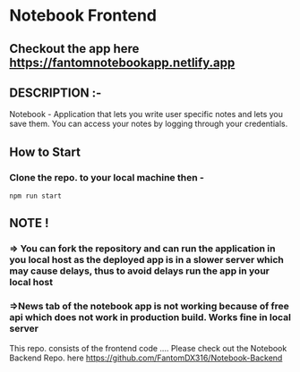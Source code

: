 # Notebook Frontend

## Checkout the app here https://fantomnotebookapp.netlify.app  

## DESCRIPTION :-
Notebook - Application that lets you write user specific notes and lets you save them. You can access your notes by logging through your credentials.

## How to Start
### Clone the repo. to your local machine then - 
```npm run start```

## NOTE !  
### => You can fork the repository and can run the application in you local host as the deployed app is in a slower server which may cause delays, thus to avoid delays run the app in your local host
### =>News tab of the notebook app is not working because of free api which does not work in production build. Works fine in local server


This repo. consists of the frontend code .... Please check out the Notebook Backend Repo. here  https://github.com/FantomDX316/Notebook-Backend
